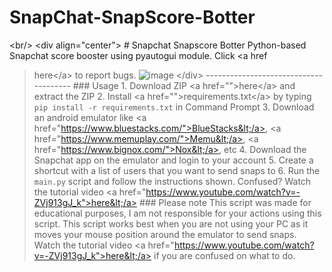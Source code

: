 # SnapChat-SnapScore-Botter
&lt;br/> &lt;div align="center">      # Snapchat Snapscore Botter      Python-based Snapchat score booster using pyautogui module. Click &lt;a href
>here&lt;/a> to report bugs.      ![image](https://user-images.githubusercontent.com/103281345/162591882-3a211ead-0f10-4ba1-bdcc-8f2186294377.png)      &lt;/div>  --------------------------------------  ### Usage   1. Download ZIP &lt;a href="">here&lt;/a> and extract the ZIP 2. Install &lt;a href="">requirements.txt&lt;/a> by typing `pip install -r requirements.txt` in Command Prompt 3. Download an android emulator like &lt;a href="https://www.bluestacks.com/">BlueStacks&lt;/a>, &lt;a href="https://www.memuplay.com/">Memu&lt;/a>, &lt;a href="https://www.bignox.com/">Nox&lt;/a>, etc 4. Download the Snapchat app on the emulator and login to your account 5. Create a shortcut with a list of users that you want to send snaps to 6. Run the `main.py` script and follow the instructions shown. Confused? Watch the tutorial video &lt;a href="https://www.youtube.com/watch?v=-ZVj913gJ_k">here&lt;/a>  ### Please note  This script was made for educational purposes, I am not responsible for your actions using this script. This script works best when you are not using your PC as it moves your mouse position around the emulator to send snaps. Watch the tutorial video &lt;a href="https://www.youtube.com/watch?v=-ZVj913gJ_k">here&lt;/a> if you are confused on what to do.
